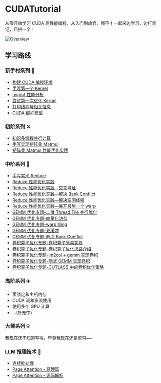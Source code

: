 # CUDATutorial

从零开始学习 CUDA 高性能编程，从入门到放弃，哦不！一起来边学习，边打笔记，日拱一卒！

![Overview](./img/kernel-execution-on-gpu.png)

## 学习路线

### 新手村系列 🐸

+ [构建 CUDA 编程环境](/build_dev_env)
+ [手写第一个 Kernel](/first_kernel)
+ [nvprof 性能分析](/nvprof_usage)
+ [尝试第一次优化 Kernel](/first_refine_kernel)
+ [打印线程号相关信息](/what_my_id)
+ [CUDA 编程模型](/prev_concept)

### 初阶系列 ⚔

+ [初识多线程并行计算](/intro_parallel)
+ [手写实现矩阵乘 Matmul](/impl_matmul)
+ [矩阵乘 Matmul 性能优化实践](/optimize_matmul)

### 中阶系列 🚀

+ [手写实现 Reduce](/impl_reduce)
+ [Reduce 性能优化实践](/optimize_reduce)
+ [Reduce 性能优化实践—交叉寻址](/optimize_reduce/interleaved_addressing)
+ [Reduce 性能优化实践—解决 Bank Conflict](/optimize_reduce/bank_conflict)
+ [Reduce 性能优化实践—解决空闲线程](/optimize_reduce/idle_threads_free)
+ [Reduce 性能优化实践—展开最后一个 warp](/optimize_reduce/unroll)
+ [GEMM 优化专题-二维 Thread Tile 并行优化](/gemm_optimize/tiled2d)
+ [GEMM 优化专题-向量化访存](/gemm_optimize/vectorize_smem_and_gmem_accesses)
+ [GEMM 优化专题-warp tiling](/gemm_optimize/warptiling)
+ [GEMM 优化专题-双缓冲](/gemm_optimize/double_buffer)
+ [GEMM 优化专题-解决 Bank Conflict](/gemm_optimize/bank_conflicts)
+ [卷积算子优化专题-卷积算子简易实现](/convolution/naive_conv)
+ [卷积算子优化专题-卷积算子优化思路介绍](/convolution/intro_conv_optimize)
+ [卷积算子优化专题-im2col + gemm 实现卷积](/convolution/im2col_conv)
+ [卷积算子优化专题-隐式 GEMM 实现卷积](/convolution/implicit_gemm)
+ [卷积算子优化专题-CUTLASS 中的卷积优化策略](/convolution/cutlass_conv)


### 高阶系列 ✈️

+ 页锁定和主机内存
+ CUDA 流和多流使用
+ 使用多个 GPU 计算
+ ...(补充中)

### 大师系列 💡
我现在还不知道写啥，毕竟我现在还是菜鸡~~

### LLM 推理技术 🤖

+ [连续批处理](/continuous_batch)
+ [Page Attention - 原理篇](/page_attention)
+ [Page Attention - 源码解析](/vllm_page_attention)

